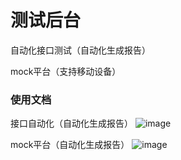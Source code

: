# 测试后台 #

自动化接口测试（自动化生成报告）

mock平台（支持移动设备）

### 使用文档 ###
接口自动化（自动化生成报告）
![image](https://www.lgstatic.com/i/image6/M01/7B/54/Cgp9HWI7M-qAAKuxAA-RLHtTjzE260.png)

mock平台（自动化生成报告）
![image](https://www.lgstatic.com/i/image6/M00/7A/DA/CioPOWI4qiKAenyoAAzhVIIfnug978.png)